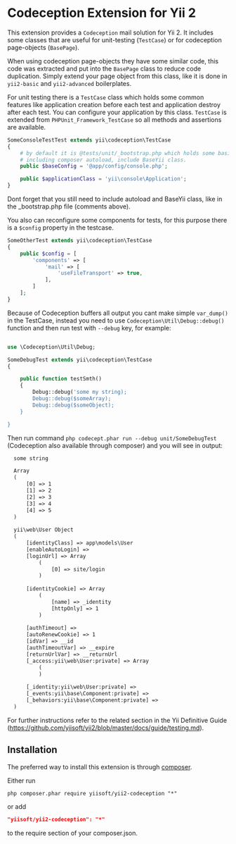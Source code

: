 Codeception Extension for Yii 2
===============================

This extension provides a `Codeception` mail solution for Yii 2. It includes some classes that are useful
for unit-testing (```TestCase```) or for codeception page-objects (```BasePage```).

When using codeception page-objects they have some similar code, this code was extracted and put into the ```BasePage```
class to reduce code duplication. Simply extend your page object from this class, like it is done in ```yii2-basic``` and 
```yii2-advanced``` boilerplates.

For unit testing there is a ```TestCase``` class which holds some common features like application creation before each test
and application destroy after each test. You can configure your application by this class. ```TestCase``` is extended from ```PHPUnit_Framework_TestCase``` so all
methods and assertions are available.

```php
SomeConsoleTestTest extends yii\codeception\TestCase
{
	# by default it is @tests/unit/_bootstrap.php which holds some basic things like: 
	# including composer autoload, include BaseYii class.
	public $baseConfig = '@app/config/console.php';

	public $applicationClass = 'yii\console\Application';
}
```
Dont forget that you still need to include autoload and BaseYii class, like in the _bootstrap.php file (comments above).

You also can reconfigure some components for tests, for this purpose there is a ```$config``` property in the testcase.

```php
SomeOtherTest extends yii\codeception\TestCase
{
	public $config = [
		'components' => [
			'mail' => [
				'useFileTransport' => true,
			],
		]
	];
}
```

Because of Codeception buffers all output you cant make simple ```var_dump()``` in the TestCase, instead you need to use
```Codeception\Util\Debug::debug()``` function and then run test with ```--debug``` key, for example:

```php

use \Codeception\Util\Debug;

SomeDebugTest extends yii\codeception\TestCase
{

	public function testSmth()
	{
		Debug::debug('some my string);
		Debug::debug($someArray);
		Debug::debug($someObject);
	}

}
```

Then run command ```php codecept.phar run --debug unit/SomeDebugTest``` (Codeception also available through composer) and you will see in output:

```html
  some string

  Array
  (
      [0] => 1
      [1] => 2
      [2] => 3
      [3] => 4
      [4] => 5
  )
  
  yii\web\User Object
  (
      [identityClass] => app\models\User
      [enableAutoLogin] => 
      [loginUrl] => Array
          (
              [0] => site/login
          )
  
      [identityCookie] => Array
          (
              [name] => _identity
              [httpOnly] => 1
          )
  
      [authTimeout] => 
      [autoRenewCookie] => 1
      [idVar] => __id
      [authTimeoutVar] => __expire
      [returnUrlVar] => __returnUrl
      [_access:yii\web\User:private] => Array
          (
          )
  
      [_identity:yii\web\User:private] => 
      [_events:yii\base\Component:private] => 
      [_behaviors:yii\base\Component:private] => 
  )

```


For further instructions refer to the related section in the Yii Definitive Guide (https://github.com/yiisoft/yii2/blob/master/docs/guide/testing.md).


Installation
------------

The preferred way to install this extension is through [composer](http://getcomposer.org/download/).

Either run

```
php composer.phar require yiisoft/yii2-codeception "*"
```

or add

```json
"yiisoft/yii2-codeception": "*"
```

to the require section of your composer.json.
